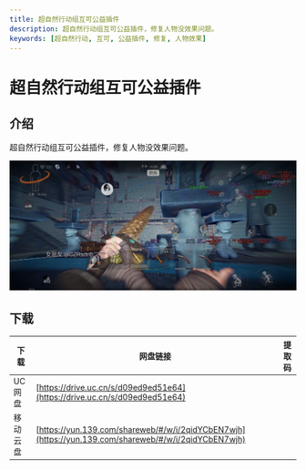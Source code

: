 ```yaml
---
title: 超自然行动组互可公益插件
description: 超自然行动组互可公益插件，修复人物没效果问题。
keywords: [超自然行动, 互可, 公益插件, 修复, 人物效果]
---
```


# 超自然行动组互可公益插件

## 介绍
超自然行动组互可公益插件，修复人物没效果问题。

![超自然行动组互可公益插件](image.png)

## 下载
| 下载 | 网盘链接 | 提取码 |
| ---- | -------- | ------ |
| UC网盘 | [https://drive.uc.cn/s/d09ed9ed51e64](https://drive.uc.cn/s/d09ed9ed51e64) | |
| 移动云盘 | [https://yun.139.com/shareweb/#/w/i/2qidYCbEN7wjh](https://yun.139.com/shareweb/#/w/i/2qidYCbEN7wjh) | |
